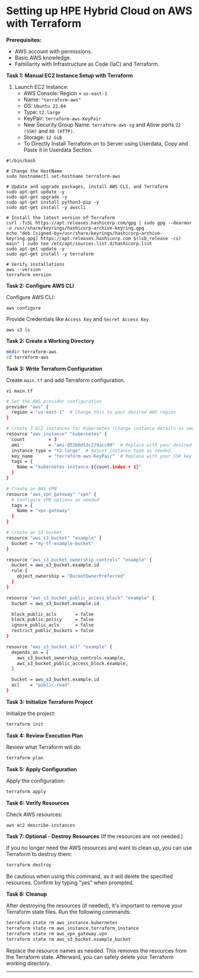 # Setting up HPE Hybrid Cloud on AWS with Terraform

**Prerequisites:**
- AWS account with permissions.
- Basic AWS knowledge.
- Familiarity with Infrastructure as Code (IaC) and Terraform.

**Task 1: Manual EC2 Instance Setup with Terraform**

1. Launch EC2 Instance:
    - AWS Console: Region = `us-east-1`
    - Name: `"terraform-aws"`
    - OS: `Ubuntu 22.04`
    - Type: `t2.large`
    - KeyPair: `terraform-aws-KeyPair`
    - New Security Group Name: `terraform-aws-sg` and Allow ports `22 (SSH)` and `80 (HTTP)`.
    - Storage: `12 GiB`
    - To Directly Install Terraform on to Server using Userdata, Copy and Paste it in Userdata Section.

```
#!/bin/bash

# Change the HostName
sudo hostnamectl set-hostname terraform-aws

# Update and upgrade packages, install AWS CLI, and Terraform
sudo apt-get update -y
sudo apt-get upgrade -y
sudo apt-get install python3-pip -y
sudo apt-get install -y awscli

# Install the latest version of Terraform
curl -fsSL https://apt.releases.hashicorp.com/gpg | sudo gpg --dearmor -o /usr/share/keyrings/hashicorp-archive-keyring.gpg
echo "deb [signed-by=/usr/share/keyrings/hashicorp-archive-keyring.gpg] https://apt.releases.hashicorp.com $(lsb_release -cs) main" | sudo tee /etc/apt/sources.list.d/hashicorp.list
sudo apt-get update -y
sudo apt-get install -y terraform

# Verify installations
aws --version
terraform version
```
**Task 2: Configure AWS CLI**

Configure AWS CLI:
```shell
aws configure
```
Provide Credentials like `Access Key` and `Secret Access Key`

```shell
aws s3 ls
```

**Task 2: Create a Working Directory**

```bash
mkdir terraform-aws
cd terraform-aws
```

**Task 3: Write Terraform Configuration**

Create `main.tf` and add Terraform configuration.

```shell
vi main.tf
```

```bash
# Set the AWS provider configuration
provider "aws" {
  region = "us-east-1"  # Change this to your desired AWS region
}

# Create 3 EC2 instances for Kubernetes (Change instance details as needed)
resource "aws_instance" "kubernetes" {
  count         = 3
  ami           = "ami-053b0d53c279acc90"  # Replace with your desired AMI
  instance_type = "t2.large"  # Adjust instance type as needed
  key_name      = "terraform-aws-KeyPair"  # Replace with your SSH key name
  tags = {
    Name = "kubernetes-instance-${count.index + 1}"
  }
}

# Create an AWS VPN
resource "aws_vpn_gateway" "vpn" {
  # Configure VPN options as needed
  tags = {
    Name = "vpn-gateway"
  }
}

# Create an S3 bucket
resource "aws_s3_bucket" "example" {
  bucket = "my-tf-example-bucket"
}

resource "aws_s3_bucket_ownership_controls" "example" {
  bucket = aws_s3_bucket.example.id
  rule {
    object_ownership = "BucketOwnerPreferred"
  }
}

resource "aws_s3_bucket_public_access_block" "example" {
  bucket = aws_s3_bucket.example.id

  block_public_acls       = false
  block_public_policy     = false
  ignore_public_acls      = false
  restrict_public_buckets = false
}

resource "aws_s3_bucket_acl" "example" {
  depends_on = [
    aws_s3_bucket_ownership_controls.example,
    aws_s3_bucket_public_access_block.example,
  ]

  bucket = aws_s3_bucket.example.id
  acl    = "public-read"
}

```
**Task 3: Initialize Terraform Project**

Initialize the project:
```bash
terraform init
```

**Task 4: Review Execution Plan**

Review what Terraform will do:
```bash
terraform plan
```

**Task 5: Apply Configuration**

Apply the configuration:
```bash
terraform apply
```

**Task 6: Verify Resources**

Check AWS resources:
```bash
aws ec2 describe-instances
```

**Task 7: Optional - Destroy Resources** (If the resources are not needed.)

If you no longer need the AWS resources and want to clean up, you can use Terraform to destroy them:

```bash
terraform destroy
```

Be cautious when using this command, as it will delete the specified resources. Confirm by typing "yes" when prompted.

**Task 8: Cleanup**

After destroying the resources (if needed), it's important to remove your Terraform state files. Run the following commands:

```bash
terraform state rm aws_instance.kubernetes
terraform state rm aws_instance.terraform_instance
terraform state rm aws_vpn_gateway.vpn
terraform state rm aws_s3_bucket.example_bucket
```

Replace the resource names as needed. This removes the resources from the Terraform state. Afterward, you can safely delete your Terraform working directory.

---

